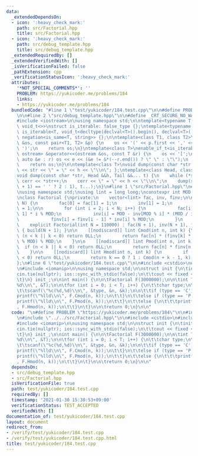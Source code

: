 ```yaml
---
data:
  _extendedDependsOn:
  - icon: ':heavy_check_mark:'
    path: src/Factorial.hpp
    title: src/Factorial.hpp
  - icon: ':heavy_check_mark:'
    path: src/debug_template.hpp
    title: src/debug_template.hpp
  _extendedRequiredBy: []
  _extendedVerifiedWith: []
  _isVerificationFailed: false
  _pathExtension: cpp
  _verificationStatusIcon: ':heavy_check_mark:'
  attributes:
    '*NOT_SPECIAL_COMMENTS*': ''
    PROBLEM: https://yukicoder.me/problems/184
    links:
    - https://yukicoder.me/problems/184
  bundledCode: "#line 1 \"test/yukicoder/184.test.cpp\"\n\n#define PROBLEM \"https://yukicoder.me/problems/184\"\
    \n\n#line 2 \"src/debug_template.hpp\"\n\n#define _CRT_SECURE_NO_WARNINGS\n\n\
    #include <iostream>\n\nusing namespace std;\n\ntemplate<typename T, typename =\
    \ void_t<>>\nstruct is_iterable: false_type {};\ntemplate<typename T>\nstruct\
    \ is_iterable<T, void_t<decltype(declval<T>().begin(), declval<T>().end())>>:\
    \ negation<is_same<T, string>> {};\n\ntemplate<class T1, class T2>\nostream &operator<<(ostream\
    \ &os, const pair<T1, T2> &p) {\n    os << '(' << p.first << ',' << p.second <<\
    \ ')';\n    return os;\n}\ntemplate<class T>\nenable_if_t<is_iterable<T>::value,\
    \ ostream> &operator<<(ostream &os, const T &r) {\n    os << '[';\n    for (const\
    \ auto &e : r) os << e << (&e != &*(--r.end()) ? \" \" : \"\");\n    os << ']';\n\
    \    return os;\n}\n\ntemplate<class T>\nvoid dump(const char *str, T &&h) { cerr\
    \ << str << \" = \" << h << \"\\n\"; };\ntemplate<class Head, class... Tail>\n\
    void dump(const char *str, Head &&h, Tail &&... t) {\n    while (*str != ',')\
    \ cerr << *str++;\n    cerr << \" = \" << h << \"\\n\";\n    dump(str + (*(str\
    \ + 1) == ' ' ? 2 : 1), t...);\n}\n#line 1 \"src/Factorial.hpp\"\n#include <vector>\n\
    \nusing namespace std;\nusing lint = long long;\nconstexpr int MOD = 1000000007;\n\
    \nclass Factorial {\nprivate:\n    vector<lint> fac, inv, finv;\n\n    void build(int\
    \ N) {\n        fac[0] = fac[1] = 1;\n        inv[1] = 1;\n        finv[0] = finv[1]\
    \ = 1;\n\n        for (int i = 2; i < N; i++) {\n            fac[i] = fac[i -\
    \ 1] * i % MOD;\n            inv[i] = MOD - inv[MOD % i] * (MOD / i) % MOD;\n\
    \            finv[i] = finv[i - 1] * inv[i] % MOD;\n        }\n    }\n\npublic:\n\
    \    explicit Factorial(int N = 110000) : fac(N + 1), inv(N + 1), finv(N + 1)\
    \ { build(N + 1); }\n\n    [[nodiscard]] lint Cmod(int n, int k) {\n        if\
    \ (n < k || k < 0) return 0LL;\n        return fac[n] * (finv[k] * finv[n - k]\
    \ % MOD) % MOD;\n    }\n\n    [[nodiscard]] lint Pmod(int n, int k) {\n      \
    \  if (n < k || k < 0) return 0LL;\n        return fac[n] * finv[n - k] % MOD;\n\
    \    }\n\n    [[nodiscard]] lint Hmod(int n, int k) {\n        if (n < 0 || k\
    \ < 0) return 0LL;\n        return k == 0 ? 1 : Cmod(n + k - 1, k);\n    }\n\n\
    };\n#line 6 \"test/yukicoder/184.test.cpp\"\n\n#include <cstdio>\n#line 9 \"test/yukicoder/184.test.cpp\"\
    \n#include <iomanip>\n\nusing namespace std;\n\nstruct init {\n\tinit() {\n\t\t\
    cin.tie(nullptr); ios::sync_with_stdio(false);\n\t\tcout << fixed << setprecision(10);\n\
    \t}\n} init_;\n\nint main() {\n\n\tFactorial F(3000000);\n\n\tint T;\n\tscanf(\"\
    %d\\n\", &T);\n\n\tfor (int i = 0; i < T; i++) {\n\t\tchar type;\n\t\tint n, k;\n\
    \t\tscanf(\"%c(%d,%d)\\n\", &type, &n, &k);\n\n\t\tif (type == 'C') {\n\t\t\t\
    printf(\"%lld\\n\", F.Cmod(n, k));\n\t\t}\n\t\telse if (type == 'P') {\n\t\t\t\
    printf(\"%lld\\n\", F.Pmod(n, k));\n\t\t}\n\t\telse {\n\t\t\tprintf(\"%lld\\n\"\
    , F.Hmod(n, k));\n\t\t}\n\t}\n\n\treturn 0;\n}\n\n"
  code: "\n#define PROBLEM \"https://yukicoder.me/problems/184\"\n\n#include \"../../src/debug_template.hpp\"\
    \n#include \"../../src/Factorial.hpp\"\n\n#include <cstdio>\n#include <iostream>\n\
    #include <iomanip>\n\nusing namespace std;\n\nstruct init {\n\tinit() {\n\t\t\
    cin.tie(nullptr); ios::sync_with_stdio(false);\n\t\tcout << fixed << setprecision(10);\n\
    \t}\n} init_;\n\nint main() {\n\n\tFactorial F(3000000);\n\n\tint T;\n\tscanf(\"\
    %d\\n\", &T);\n\n\tfor (int i = 0; i < T; i++) {\n\t\tchar type;\n\t\tint n, k;\n\
    \t\tscanf(\"%c(%d,%d)\\n\", &type, &n, &k);\n\n\t\tif (type == 'C') {\n\t\t\t\
    printf(\"%lld\\n\", F.Cmod(n, k));\n\t\t}\n\t\telse if (type == 'P') {\n\t\t\t\
    printf(\"%lld\\n\", F.Pmod(n, k));\n\t\t}\n\t\telse {\n\t\t\tprintf(\"%lld\\n\"\
    , F.Hmod(n, k));\n\t\t}\n\t}\n\n\treturn 0;\n}\n\n"
  dependsOn:
  - src/debug_template.hpp
  - src/Factorial.hpp
  isVerificationFile: true
  path: test/yukicoder/184.test.cpp
  requiredBy: []
  timestamp: '2021-01-30 15:30:53+09:00'
  verificationStatus: TEST_ACCEPTED
  verifiedWith: []
documentation_of: test/yukicoder/184.test.cpp
layout: document
redirect_from:
- /verify/test/yukicoder/184.test.cpp
- /verify/test/yukicoder/184.test.cpp.html
title: test/yukicoder/184.test.cpp
---
```

